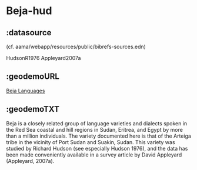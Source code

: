# Beja-hud

## :datasource 

(cf. aama/webapp/resources/public/bibrefs-sources.edn)

HudsonR1976 Appleyard2007a

## :geodemoURL 

[Beja Languages](http://www.ethnologue.com/language/bej)

## :geodemoTXT 

Beja is a closely related group of language varieties and dialects spoken in the Red Sea coastal and hill regions in Sudan, Eritrea, and Egypt by more than a million individuals. The variety documented here is that of the Arteiga tribe in the vicinity of Port Sudan and Suakin, Sudan. This variety was studied by Richard Hudson (see especially Hudson 1976), and the data has been made conveniently available in a survey article by David Appleyard (Appleyard, 2007a).
